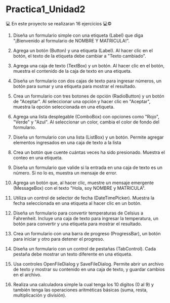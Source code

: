 # Practica1_Unidad2
💻 En este proyecto se realizaran 16 ejercicios 💻©️

1. Diseña un formulario simple con una etiqueta (Label) que diga "¡Bienvenido al formulario de NOMBRE Y MATRICULA!".

2. Agrega un botón (Button) y una etiqueta (Label). Al hacer clic en el botón, el texto de la etiqueta debe cambiar a "Texto cambiado".

3. Agrega una caja de texto (TextBox) y un botón. Al hacer clic en el botón, muestra el contenido de la caja de texto en una etiqueta.

4. Diseña un formulario con dos cajas de texto para ingresar números, un botón para sumar y una etiqueta para mostrar el resultado.

5. Crea un formulario con tres botones de opción (RadioButton) y un botón de "Aceptar". Al seleccionar una opción y hacer clic en "Aceptar", muestra la opción seleccionada en una etiqueta.

6. Agrega una lista desplegable (ComboBox) con opciones como "Rojo", "Verde" y "Azul". Al seleccionar un color, cambia el color de fondo del formulario.

7. Diseña un formulario con una lista (ListBox) y un botón. Permite agregar elementos ingresados en una caja de texto a la lista

8. Crea un botón que cuente cuántas veces ha sido presionado. Muestra el conteo en una etiqueta.

9. Diseña un formulario que valide si la entrada en una caja de texto es un número. Si no lo es, muestra un mensaje de error.

10. Agrega un botón que, al hacer clic, muestre un mensaje emergente (MessageBox) con el texto "Hola, soy NOMBRE y MATRICULA".

11. Utiliza un control de selector de fecha (DateTimePicker). Muestra la fecha seleccionada en una etiqueta al hacer clic en un botón.

12. Diseña un formulario para convertir temperaturas de Celsius a Fahrenheit. Incluye una caja de texto para ingresar la temperatura, un botón para convertir y una etiqueta para mostrar el resultado.

13. Crea un formulario con una barra de progreso (ProgressBar), un botón para iniciar y otro para detener el progreso.

14. Diseña un formulario con un control de pestañas (TabControl). Cada pestaña debe mostrar un texto diferente en una etiqueta.

15. Usa controles OpenFileDialog y SaveFileDialog. Permite abrir un archivo de texto y mostrar su contenido en una caja de texto, y guardar cambios en el archivo.

16. Realiza una calculadora simple la cual tenga los 10 digitos (0 al 9) y también tenga las operaciones aritméticas básicas (suma, resta, multiplicación y división).
